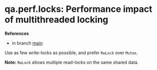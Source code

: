 # qa.perf.locks: Performance impact of multithreaded locking

**References**

- in branch [main](https://github.com/mhatzl/evident/tree/main): 

Use as few write-locks as possible, and prefer `RwLock` over `Mutex`.

**Note:** `RwLock` allows multiple read-locks on the same shared data.
